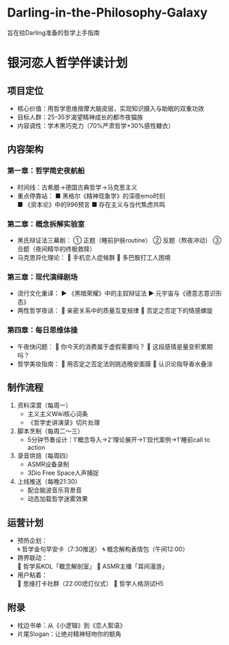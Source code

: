 # Darling-in-the-Philosophy-Galaxy
旨在给Darling准备的哲学上手指南

# 银河恋人哲学伴读计划

## 项目定位
- 核心价值：用哲学思维按摩大脑皮层，实现知识摄入与助眠的双重功效
- 目标人群：25-35岁渴望精神成长的都市夜猫族
- 内容调性：学术黑巧克力（70%严肃哲学+30%感性糖衣）

## 内容架构
### 第一章：哲学简史夜航船
- 时间线：古希腊→德国古典哲学→马克思主义
- 重点停靠站：
  ■ 黑格尔《精神现象学》的深夜emo时刻  
  ■ 《资本论》中的996预言
  ■ 存在主义与当代焦虑共鸣

### 第二章：概念拆解实验室
- 黑氏辩证法三幕剧：
  ① 正题（睡前护肤routine）
  ② 反题（熬夜冲动）
  ③ 合题（夜间精华的终极救赎）
- 马克思异化理论：
  🌙 手机恋人症候群
  🌙 多巴胺打工人困境

### 第三章：现代演绎剧场
- 流行文化重译：
  ▶ 《黑暗荣耀》中的主奴辩证法
  ▶ 元宇宙与《德意志意识形态》
- 两性哲学夜话：
  💋 亲密关系中的质量互变规律
  💋 否定之否定下的情感螺旋

### 第四章：每日思维体操
- 午夜快闪题：
  🔮 你今天的消费属于虚假需要吗？
  🔮 这段感情是量变积累期吗？
- 哲学美妆指南：
  💄 用否定之否定法则挑选晚安面膜
  💄 认识论指导香水叠涂

## 制作流程
1. 资料深潜（每周一）
   - 主义主义Wiki核心词条
   - 《哲学史讲演录》切片处理
2. 脚本烹制（每周二～三）
   - 5分钟节奏设计：1'概念导入→2'理论展开→1'现代案例→1'睡前call to action
3. 录音烘焙（每周四）
   - ASMR设备录制
   - 3Dio Free Space人声捕捉
4. 上线推送（每晚21:30）
   - 配合脑波音乐背景音
   - 动态加载哲学迷雾效果

## 运营计划
- 预热企划：  
  🌀 哲学金句早安卡（7:30推送）
  🌀 概念解构表情包（午间12:00）
- 跨界联动：  
  🤝 哲学系KOL「概念解剖室」
  🤝 ASMR主播「耳间漫游」
- 用户粘着：  
  🔗 思维打卡社群（22:00熄灯仪式）
  🔗 哲学人格测试H5

## 附录
- 枕边书单：从《小逻辑》到《恋人絮语》
- 片尾Slogan：让绝对精神轻吻你的额角
